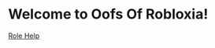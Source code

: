 <h1>Welcome to Oofs Of Robloxia!</h1>

<a href="https://youthfultvman101.github.io/Roles/">Role Help</a>

